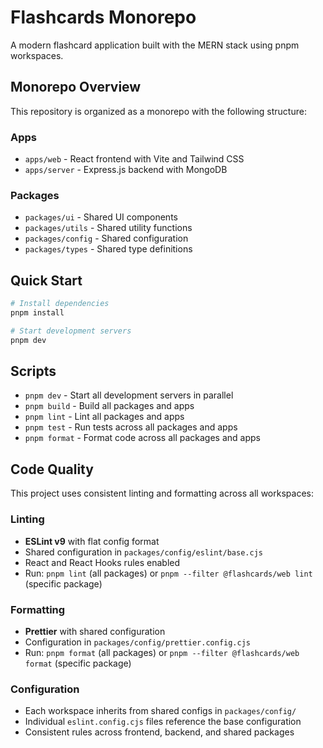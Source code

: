 # Flashcards Monorepo

A modern flashcard application built with the MERN stack using pnpm workspaces.

## Monorepo Overview

This repository is organized as a monorepo with the following structure:

### Apps

- `apps/web` - React frontend with Vite and Tailwind CSS
- `apps/server` - Express.js backend with MongoDB

### Packages

- `packages/ui` - Shared UI components
- `packages/utils` - Shared utility functions
- `packages/config` - Shared configuration
- `packages/types` - Shared type definitions

## Quick Start

```bash
# Install dependencies
pnpm install

# Start development servers
pnpm dev
```

## Scripts

- `pnpm dev` - Start all development servers in parallel
- `pnpm build` - Build all packages and apps
- `pnpm lint` - Lint all packages and apps
- `pnpm test` - Run tests across all packages and apps
- `pnpm format` - Format code across all packages and apps

## Code Quality

This project uses consistent linting and formatting across all workspaces:

### Linting

- **ESLint v9** with flat config format
- Shared configuration in `packages/config/eslint/base.cjs`
- React and React Hooks rules enabled
- Run: `pnpm lint` (all packages) or `pnpm --filter @flashcards/web lint` (specific package)

### Formatting

- **Prettier** with shared configuration
- Configuration in `packages/config/prettier.config.cjs`
- Run: `pnpm format` (all packages) or `pnpm --filter @flashcards/web format` (specific package)

### Configuration

- Each workspace inherits from shared configs in `packages/config/`
- Individual `eslint.config.cjs` files reference the base configuration
- Consistent rules across frontend, backend, and shared packages
